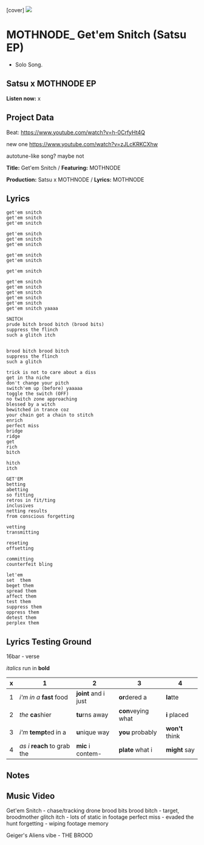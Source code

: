 [cover] ![](57175019_319474918741616_8502199518755923887_n.jpg)

# MOTHNODE_ Get'em Snitch (Satsu EP) 

- Solo Song.

## Satsu x MOTHNODE EP

**Listen now:** x

## Project Data

Beat: https://www.youtube.com/watch?v=h-0CrfyHt4Q 

new  one https://www.youtube.com/watch?v=zJLcKRKCXhw

autotune-like song? maybe not

**Title:** Get'em Snitch / **Featuring:** MOTHNODE

**Production:** Satsu x MOTHNODE / **Lyrics:** MOTHNODE

## Lyrics

```
get'em snitch
get'em snitch
get'em snitch

get'em snitch
get'em snitch
get'em snitch

get'em snitch
get'em snitch

get'em snitch

get'em snitch
get'em snitch
get'em snitch
get'em snitch
get'em snitch
get'em snitch yaaaa

SNITCH
prude bitch brood bitch (brood bits)
suppress the flinch
such a glitch itch


brood bitch brood bitch
suppress the flinch
such a glitch

trick is not to care about a diss
get in tha niche
don't change your pitch
switch'em up (before) yaaaaa
toggle the switch (OFF)
no twitch zone approaching
blessed by a witch
bewitched in trance coz
your chain got a chain to stitch
enrich
perfect miss
bridge
ridge
get
rich
bitch

hitch
itch

GET'EM
betting
abetting
so fitting
retros in fit/ting
inclusives
netting results 
from conscious forgetting

vetting
transmitting  

reseting
offsetting

committing
counterfeit bling

let'em
set  them
beget them
spread them
affect them
test them
suppress them
oppress them
detest them
perplex them

```

## Lyrics Testing Ground

16bar - verse

*italics* run in
**bold**

| x | 1 | 2 | 3 | 4 |
|---|---|---|---|---|
| 1 | *i'm in a* **fast** food | **joint** and i just  | **or**dered a  | **la**tte  |
| 2 | *the* **ca**shier | **tu**rns away  |  **con**veying what |  **i** placed |
| 3 | *i'm* **tempt**ed in a | **u**nique way  |  **you** probably |  **won't** think |
| 4 | *as i* **reach** to grab the |  **mic** i contem-  | **plate** what i | **might** say |

## Notes

## Music Video

Get'em Snitch - chase/tracking drone
brood bits brood bitch - target, broodmother
glitch itch - lots of static in footage
perfect miss - evaded the hunt
forgetting -  wiping footage memory

Geiger's Aliens vibe - THE BROOD
